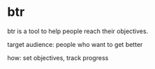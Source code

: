# btr
btr is a tool to help people reach their objectives.

target audience: people who want to get better

how: set objectives, track progress
